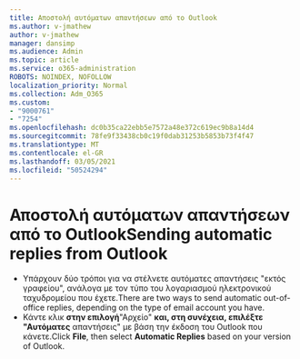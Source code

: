 ```yaml
---
title: Αποστολή αυτόματων απαντήσεων από το Outlook
ms.author: v-jmathew
author: v-jmathew
manager: dansimp
ms.audience: Admin
ms.topic: article
ms.service: o365-administration
ROBOTS: NOINDEX, NOFOLLOW
localization_priority: Normal
ms.collection: Adm_O365
ms.custom:
- "9000761"
- "7254"
ms.openlocfilehash: dc0b35ca22ebb5e7572a48e372c619ec9b8a14d4
ms.sourcegitcommit: 78fe9f33438cb0c19f0dab31253b5853b73f4f47
ms.translationtype: MT
ms.contentlocale: el-GR
ms.lasthandoff: 03/05/2021
ms.locfileid: "50524294"
---
```

# <a name="sending-automatic-replies-from-outlook"></a><span data-ttu-id="6cbf6-102">Αποστολή αυτόματων απαντήσεων από το Outlook</span><span class="sxs-lookup"><span data-stu-id="6cbf6-102">Sending automatic replies from Outlook</span></span>

- <span data-ttu-id="6cbf6-103">Υπάρχουν δύο τρόποι για να στέλνετε αυτόματες απαντήσεις "εκτός γραφείου", ανάλογα με τον τύπο του λογαριασμού ηλεκτρονικού ταχυδρομείου που έχετε.</span><span class="sxs-lookup"><span data-stu-id="6cbf6-103">There are two ways to send automatic out-of-office replies, depending on the type of email account you have.</span></span>
- <span data-ttu-id="6cbf6-104">Κάντε κλικ **στην επιλογή**"Αρχείο" **και, στη συνέχεια, επιλέξτε "Αυτόματες** απαντήσεις" με βάση την έκδοση του Outlook που κάνετε.</span><span class="sxs-lookup"><span data-stu-id="6cbf6-104">Click **File**, then select **Automatic Replies** based on your version of Outlook.</span></span>
